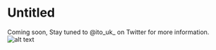 # Untitled
Coming soon, Stay tuned to @ito_uk_ on Twitter for more information.
![alt text](https://raw.githubusercontent.com/ITOUK/Untitled/master/teaser.png "Teaser")
